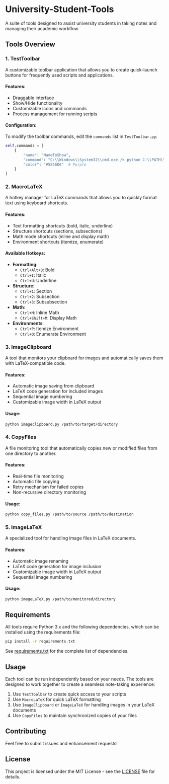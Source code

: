 # University-Student-Tools
A suite of tools designed to assist university students in taking notes and managing their academic workflow.

## Tools Overview

### 1. TestToolbar
A customizable toolbar application that allows you to create quick-launch buttons for frequently used scripts and applications.

#### Features:
- Draggable interface
- Show/Hide functionality
- Customizable icons and commands
- Process management for running scripts

#### Configuration:
To modify the toolbar commands, edit the `commands` list in `TestToolbar.py`:
```python
self.commands = [
    {
        "name": "NameToShow",
        "command": "C:\\Windows\\System32\\cmd.exe /k python C:\\PATH\\TO\\SCRIPT\\script.py",
        "color": "#5856D6"  # Purple
    }
]
```

### 2. MacroLaTeX
A hotkey manager for LaTeX commands that allows you to quickly format text using keyboard shortcuts.

#### Features:
- Text formatting shortcuts (bold, italic, underline)
- Structure shortcuts (sections, subsections)
- Math mode shortcuts (inline and display math)
- Environment shortcuts (itemize, enumerate)

#### Available Hotkeys:
- **Formatting**:
  - `Ctrl+Alt+B`: Bold
  - `Ctrl+I`: Italic
  - `Ctrl+U`: Underline
- **Structure**:
  - `Ctrl+1`: Section
  - `Ctrl+2`: Subsection
  - `Ctrl+3`: Subsubsection
- **Math**:
  - `Ctrl+M`: Inline Math
  - `Ctrl+Shift+M`: Display Math
- **Environments**:
  - `Ctrl+P`: Itemize Environment
  - `Ctrl+O`: Enumerate Environment

### 3. ImageClipboard
A tool that monitors your clipboard for images and automatically saves them with LaTeX-compatible code.

#### Features:
- Automatic image saving from clipboard
- LaTeX code generation for included images
- Sequential image numbering
- Customizable image width in LaTeX output

#### Usage:
```bash
python imageclipboard.py /path/to/target/directory
```

### 4. CopyFiles
A file monitoring tool that automatically copies new or modified files from one directory to another.

#### Features:
- Real-time file monitoring
- Automatic file copying
- Retry mechanism for failed copies
- Non-recursive directory monitoring

#### Usage:
```bash
python copy_files.py /path/to/source /path/to/destination
```

### 5. ImageLaTeX
A specialized tool for handling image files in LaTeX documents.

#### Features:
- Automatic image renaming
- LaTeX code generation for image inclusion
- Customizable image width in LaTeX output
- Sequential image numbering

#### Usage:
```bash
python imageLaTeX.py /path/to/monitored/directory
```

## Requirements

All tools require Python 3.x and the following dependencies, which can be installed using the requirements file:

```bash
pip install -r requirements.txt
```

See [requirements.txt](requirements.txt) for the complete list of dependencies.

## Usage

Each tool can be run independently based on your needs. The tools are designed to work together to create a seamless note-taking experience:

1. Use `TestToolbar` to create quick access to your scripts
2. Use `MacroLaTeX` for quick LaTeX formatting
3. Use `ImageClipboard` or `ImageLaTeX` for handling images in your LaTeX documents
4. Use `CopyFiles` to maintain synchronized copies of your files

## Contributing

Feel free to submit issues and enhancement requests!

## License

This project is licensed under the MIT License - see the [LICENSE](LICENSE) file for details.